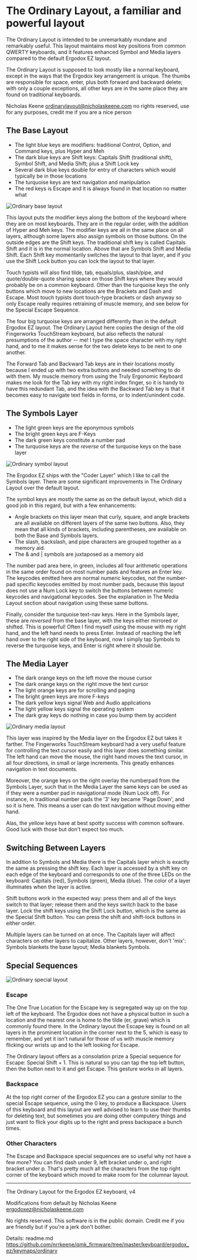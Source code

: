 # The Ordinary Layout, a familiar and powerful layout #

The Ordinary Layout is intended to be unremarkably mundane and remarkably useful. This layout maintains most key positions from common QWERTY keyboards, and it features enhanced Symbol and Media layers compared to the default Ergodox EZ layout.

The Ordinary Layout is supposed to look mostly like a normal keyboard, except in the ways that the Ergodox key arrangement is unique. The thumbs are responsible for space, enter, plus both forward and backward delete; with only a couple exceptions, all other keys are in the same place they are found on traditional keyboards.

Nicholas Keene
ordinarylayout@nicholaskeene.com
no rights reserved, use for any purposes, credit me if you are a nice person

## The Base Layout ##

* The light blue keys are modifiers: traditional Control, Option, and Command keys, plus Hyper and Meh
* The dark blue keys are Shift keys: Capitals Shift (traditional shift), Symbol Shift, and Media Shift; plus a Shift Lock key
* Several dark blue keys double for entry of characters which would typically be in those locations
* The turquoise keys are text navigation and manipulation
* The red keys is Escape and it is always found in that location no matter what

![Ordinary base layout](ordinary-base.png)

This layout puts the modifier keys along the bottom of the keyboard where they are on most keyboards. They are in the regular order, with the addition of Hyper and Meh keys. The modifier keys are all in the same place on all layers, although some layers also assign symbols on those buttons. On the outside edges are the Shift keys. The traditional shift key is called Capitals Shift and it is in the normal location. Above that are Symbols Shift and Media Shift. Each Shift key momentarily switches the layout to that layer, and if you use the Shift Lock button you can lock the layout to that layer.

Touch typists will also find tilde, tab, equals/plus, slash/pipe, and quote/double-quote sharing space on those Shift keys where they would probably be on a common keyboard. Other than the turquoise keys the only buttons which move to new locations are the Brackets and Dash and Escape. Most touch typists dont touch-type brackets or dash anyway so only Escape really requires retraining of muscle memory, and see below for the Special Escape Sequence.

The four big turquoise keys are arranged differently than in the default Ergodox EZ layout. The Ordinary Layout here copies the design of the old Fingerworks TouchStream keyboard, but also reflects the natural presumptions of the author -- me! I type the space character with my right hand, and to me it makes sense for the two delete keys to be next to one another.

The Forward Tab and Backward Tab keys are in their locations mostly because I ended up with two extra buttons and needed something to do with them. My muscle memory from using the Truly Ergonomic Keyboard makes me look for the Tab key with my right index finger, so it is handy to have this redundant Tab, and the idea with the Backward Tab key is that it becomes easy to navigate text fields in forms, or to indent/unindent code.

## The Symbols Layer ##

* The light green keys are the eponymous symbols
* The bright green keys are F-Keys
* The dark green keys constitute a number pad
* The turquoise keys are the *reverse* of the turquoise keys on the base layer

![Ordinary symbol layout](ordinary-symbol.png)

The Ergodox EZ ships with the "Coder Layer" which I like to call the Symbols layer. There are some significant improvements in The Ordinary Layout over the default layout.

The symbol keys are mostly the same as on the default layout, which did a good job in this regard, but with a few enhancements:

* Angle brackets on this layer mean that curly, square, and angle brackets are all available on different layers of the same two buttons. Also, they mean that all kinds of brackets, including parentheses, are available on both the Base and Symbols layers.
* The slash, backslash, and pipe characters are grouped together as a memory aid.
* The & and | symbols are juxtaposed as a memory aid

The number pad area here, in green, includes all four arithmetic operations in the same order found on most number pads and features an Enter key. The keycodes emitted here are normal numeric keycodes, not the number-pad specific keycodes emitted by most number pads, because this layout does not use a Num Lock key to switch the buttons between numeric keycodes and navigational keycodes. See the explanation in The Media Layout section about navigation using these same buttons.

Finally, consider the turquoise text-nav keys. Here in the Symbols layer, these are *reversed* from the base layer, with the keys either mirrored or shifted. This is powerful! Often I find myself using the mouse with my right hand, and the left hand needs to press Enter. Instead of reaching the left hand over to the right side of the keyboard, now I simply tap Symbols to reverse the turquoise keys, and Enter is right where it should be.

## The Media Layer ##

* The dark orange keys on the left move the mouse cursor
* The dark orange keys on the right move the text cursor
* The light orange keys are for scrolling and paging
* The bright green keys are more F-keys
* The dark yellow keys signal Web and Audio applications
* The light yellow keys signal the operating system
* The dark gray keys do nothing in case you bump them by accident

![Ordinary media layout](ordinary-media.png)

This layer was inspired by the Media layer on the Ergodox EZ but takes it farther. The Fingerworks TouchStream keyboard had a very useful feature for controlling the text cursor easily and this layer does something similar. The left hand can move the mouse, the right hand moves the text cursor, in all four directions, in small or large increments. This greatly enhances navigation in text documents.

Moreover, the orange keys on the right overlay the numberpad from the Symbols Layer, such that in the Media Layer the same keys can be used as if they were a number pad in navigational mode (Num Lock off). For instance, in traditional number pads the '3' key became 'Page Down', and so it is here. This means a user can do text navigation without moving either hand.

Alas, the yellow keys have at best spotty success with common software. Good luck with those but don't expect too much.

## Switching Between Layers ##

In addition to Symbols and Media there is the Capitals layer which is exactly the same as pressing the shift key. Each layer is accessed by a shift key on each edge of the keyboard and corresponds to one of the three LEDs on the keyboard: Capitals (red), Symbols (green), Media (blue). The color of a layer illuminates when the layer is active.

Shift buttons work in the expected way: press them and all of the keys switch to that layer; release them and the keys switch back to the base layer. Lock the shift keys using the Shift Lock button, which is the same as the Special Shift button. You can press the shift and shift-lock buttons in either order.

Multiple layers can be turned on at once. The Capitals layer will affect characters on other layers to capitalize. Other layers, however, don't 'mix': Symbols blankets the base layout; Media blankets Symbols.

## Special Sequences ##

![Ordinary special layout](ordinary-special.png)

### Escape ###

The One True Location for the Escape key is segregated way up on the top left of the keyboard. The Ergodox does not have a physical button in such a location and the nearest one is home to the tilde (er, grave) which is commonly found there. In the Ordinary layout the Escape key is found on all layers in the prominent location in the corner next to the 5, which is easy to remember, and yet it isn't natural for those of us with muscle memory flicking our wrists up and to the left looking for Escape.

The Ordinary layout offers as a consolation prize a Special sequence for Escape: Special Shift + 1. This is natural so you can tap the top left button, then the button next to it and get Escape. This gesture works in all layers.

### Backspace ###

At the top right corner of the Ergodox EZ you can a gesture similar to the special Escape sequence, using the 0 key, to produce a Backspace. Users of this keyboard and this layout are well advised to learn to use their thumbs for deleting text, but sometimes you are doing other computery things and just want to flick your digits up to the right and press backspace a bunch times.

### Other Characters ###

The Escape and Backspace special sequences are so useful why not have a few more? You can find dash under 9, left bracket under o, and right bracket under p. That's pretty much all the characters from the top right corner of the keyboard which moved to make room for the columnar layout.

****

The Ordinary Layout for the Ergodox EZ keyboard, v4

Modifications from default by Nicholas Keene ergodoxez@nicholaskeene.com

No rights reserved. This software is in the public domain. Credit me if you are friendly but if you're a jerk don't bother.

Details: readme.md
         https://github.com/nrrkeene/qmk_firmware/tree/master/keyboard/ergodox_ez/keymaps/ordinary
